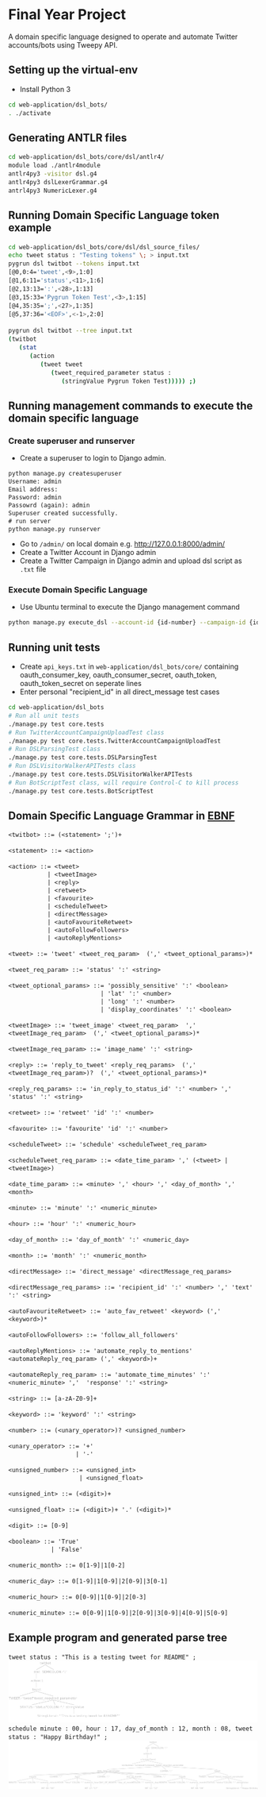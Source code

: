 # Final Year Project
A domain specific language designed to operate and automate Twitter accounts/bots using Tweepy API.
## Setting up the virtual-env
- Install Python 3
```bash
cd web-application/dsl_bots/
. ./activate
```
## Generating ANTLR files
```bash
cd web-application/dsl_bots/core/dsl/antlr4/
module load ./antlr4module
antlr4py3 -visitor dsl.g4
antlr4py3 dslLexerGrammar.g4
antrl4py3 NumericLexer.g4
```
## Running Domain Specific Language token example
```bash
cd web-application/dsl_bots/core/dsl/dsl_source_files/
echo tweet status : "Testing tokens" \; > input.txt
pygrun dsl twitbot --tokens input.txt
[@0,0:4='tweet',<9>,1:0]
[@1,6:11='status',<11>,1:6]
[@2,13:13=':',<28>,1:13]
[@3,15:33='Pygrun Token Test',<3>,1:15]
[@4,35:35=';',<27>,1:35]
[@5,37:36='<EOF>',<-1>,2:0]

pygrun dsl twitbot --tree input.txt
(twitbot 
   (stat 
      (action 
         (tweet tweet 
            (tweet_required_parameter status : 
               (stringValue Pygrun Token Test))))) ;)
```
## Running management commands to execute the domain specific language
### Create superuser and runserver
- Create a superuser to login to Django admin.
```
python manage.py createsuperuser
Username: admin
Email address: 
Password: admin
Passowrd (again): admin
Superuser created successfully.
# run server
python manage.py runserver
```
- Go to `/admin/` on local domain e.g. http://127.0.0.1:8000/admin/
- Create a Twitter Account in Django admin
- Create a Twitter Campaign in Django admin and upload dsl script as `.txt` file
### Execute Domain Specific Language
- Use Ubuntu terminal to execute the Django management command
```bash
python manage.py execute_dsl --account-id {id-number} --campaign-id {id-number}
```
## Running unit tests
- Create `api_keys.txt` in `web-application/dsl_bots/core/` containing oauth_consumer_key, oauth_consumer_secret, oauth_token, oauth_token_secret on seperate lines
- Enter personal "recipient_id" in all direct_message test cases
```bash
cd web-application/dsl_bots
# Run all unit tests
./manage.py test core.tests
# Run TwitterAccountCampaignUploadTest class
./manage.py test core.tests.TwitterAccountCampaignUploadTest
# Run DSLParsingTest class
./manage.py test core.tests.DSLParsingTest
# Run DSLVisitorWalkerAPITests class
./manage.py test core.tests.DSLVisitorWalkerAPITests
# Run BotScriptTest class, will require Control-C to kill process
./manage.py test core.tests.BotScriptTest
```
## Domain Specific Language Grammar in [EBNF](https://en.wikipedia.org/wiki/Extended_Backus%E2%80%93Naur_form)
```
<twitbot> ::= (<statement> ';')+ 

<statement> ::= <action> 

<action> ::= <tweet> 
           | <tweetImage> 
           | <reply> 
           | <retweet> 
           | <favourite> 
           | <scheduleTweet> 
           | <directMessage> 
           | <autoFavouriteRetweet> 
           | <autoFollowFollowers> 
           | <autoReplyMentions>

<tweet> ::= 'tweet' <tweet_req_param>  (',' <tweet_optional_params>)*

<tweet_req_param> ::= 'status' ':' <string>

<tweet_optional_params> ::= 'possibly_sensitive' ':' <boolean> 
                          | 'lat' ':' <number> 
                          | 'long' ':' <number> 
                          | 'display_coordinates' ':' <boolean>

<tweetImage> ::= 'tweet_image' <tweet_req_param>  ',' <tweetImage_req_param>  (',' <tweet_optional_params>)*

<tweetImage_req_param> ::= 'image_name' ':' <string>

<reply> ::= 'reply_to_tweet' <reply_req_params>  (',' <tweetImage_req_param>)?  (',' <tweet_optional_params>)*

<reply_req_params> ::= 'in_reply_to_status_id' ':' <number> ','  'status' ':' <string>

<retweet> ::= 'retweet' 'id' ':' <number>

<favourite> ::= 'favourite' 'id' ':' <number>

<scheduleTweet> ::= 'schedule' <scheduleTweet_req_param>

<scheduleTweet_req_param> ::= <date_time_param> ',' (<tweet> | <tweetImage>)

<date_time_param> ::= <minute> ',' <hour> ',' <day_of_month> ',' <month>

<minute> ::= 'minute' ':' <numeric_minute>

<hour> ::= 'hour' ':' <numeric_hour>

<day_of_month> ::= 'day_of_month' ':' <numeric_day>

<month> ::= 'month' ':' <numeric_month>

<directMessage> ::= 'direct_message' <directMessage_req_params>

<directMessage_req_params> ::= 'recipient_id' ':' <number> ',' 'text' ':' <string>

<autoFavouriteRetweet> ::= 'auto_fav_retweet' <keyword> (',' <keyword>)* 

<autoFollowFollowers> ::= 'follow_all_followers'

<autoReplyMentions> ::= 'automate_reply_to_mentions'  <automateReply_req_param> (',' <keyword>)+

<automateReply_req_param> ::= 'automate_time_minutes' ':' <numeric_minute> ','  'response' ':' <string>

<string> ::= [a-zA-Z0-9]+

<keyword> ::= 'keyword' ':' <string>

<number> ::= (<unary_operator>)? <unsigned_number>

<unary_operator> ::= '+' 
                   | '-'

<unsigned_number> ::= <unsigned_int>
                    | <unsigned_float>

<unsigned_int> ::= (<digit>)+

<unsigned_float> ::= (<digit>)+ '.' (<digit>)*

<digit> ::= [0-9]

<boolean> ::= 'True' 
            | 'False'

<numeric_month> ::= 0[1-9]|1[0-2]

<numeric_day> ::= 0[1-9]|1[0-9]|2[0-9]|3[0-1]

<numeric_hour> ::= 0[0-9]|1[0-9]|2[0-3]

<numeric_minute> ::= 0[0-9]|1[0-9]|2[0-9]|3[0-9]|4[0-9]|5[0-9]
```
## Example program and generated parse tree
`tweet status : "This is a testing tweet for README" ;` \
![Example Program](report/final-report/images/parseTreeTransparent.png)
`schedule minute : 00, hour : 17, day_of_month : 12, month : 08, tweet status : "Happy Birthday!" ;`
![Example Schedule Program](report/final-report/images/parseTreeScheduleTransparent.png)
